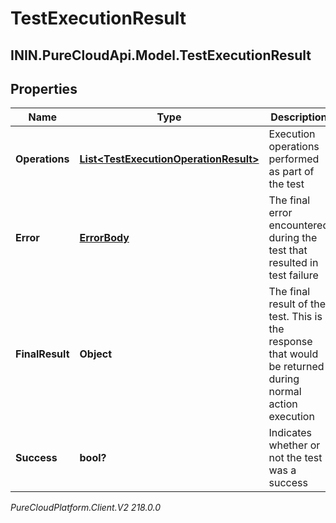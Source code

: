 # TestExecutionResult

## ININ.PureCloudApi.Model.TestExecutionResult

## Properties

|Name | Type | Description | Notes|
|------------ | ------------- | ------------- | -------------|
| **Operations** | [**List&lt;TestExecutionOperationResult&gt;**](TestExecutionOperationResult) | Execution operations performed as part of the test | [optional] |
| **Error** | [**ErrorBody**](ErrorBody) | The final error encountered during the test that resulted in test failure | [optional] |
| **FinalResult** | **Object** | The final result of the test. This is the response that would be returned during normal action execution | [optional] |
| **Success** | **bool?** | Indicates whether or not the test was a success | [optional] |



_PureCloudPlatform.Client.V2 218.0.0_
